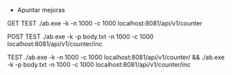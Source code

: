 - Apuntar mejoras


GET TEST
./ab.exe -k -n 1000 -c 1000 localhost:8081/api/v1/counter


POST TEST
./ab.exe -k -p body.txt -n 1000 -c 1000 localhost:8081/api/v1/counter/inc

TEST
./ab.exe -k -n 1000 -c 1000 localhost:8081/api/v1/counter/ && ./ab.exe -k -p body.txt -n 1000 -c 1000 localhost:8081/api/v1/counter/inc
